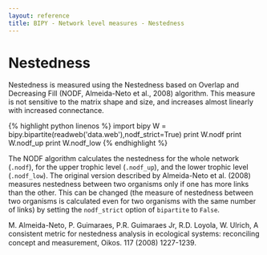 ```yaml
---
layout: reference
title: BIPY - Network level measures - Nestedness
---
```


# Nestedness

Nestedness is measured using the Nestedness based on Overlap and Decreasing Fill (NODF, Almeida-Neto et al., 2008) algorithm. This measure is not sensitive to the matrix shape and size, and increases almost linearly with increased connectance.

{% highlight python linenos %}
import bipy
W = bipy.bipartite(readweb('data.web'),nodf_strict=True)
print W.nodf
print W.nodf_up
print W.nodf_low
{% endhighlight %}

The NODF algorithm calculates the nestedness for the whole network (`.nodf`), for the upper trophic level (`.nodf_up`), and the lower trophic level (`.nodf_low`). The original version described by Almeida-Neto et al. (2008) measures nestedness between two organisms only if one has more links than the other. This can be changed (the measure of nestedness between two organisms is calculated even for two organisms with the same number of links) by setting the `nodf_strict` option of `bipartite` to `False`.

<div class='ref'>M. Almeida-Neto, P. Guimaraes, P.R. Guimaraes Jr, R.D. Loyola, W. Ulrich, A consistent metric for nestedness analysis in ecological systems: reconciling concept and measurement, Oikos. 117 (2008) 1227-1239.</div>